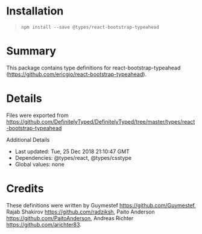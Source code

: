 # Installation
> `npm install --save @types/react-bootstrap-typeahead`

# Summary
This package contains type definitions for react-bootstrap-typeahead (https://github.com/ericgio/react-bootstrap-typeahead).

# Details
Files were exported from https://github.com/DefinitelyTyped/DefinitelyTyped/tree/master/types/react-bootstrap-typeahead

Additional Details
 * Last updated: Tue, 25 Dec 2018 21:10:47 GMT
 * Dependencies: @types/react, @types/csstype
 * Global values: none

# Credits
These definitions were written by Guymestef <https://github.com/Guymestef>, Rajab Shakirov <https://github.com/radziksh>, Paito Anderson <https://github.com/PaitoAnderson>, Andreas Richter <https://github.com/arichter83>.
